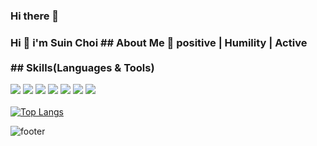 ### Hi there 👋

<!--
**Jay1025/Jay1025** is a ✨ _special_ ✨ repository because its `README.md` (this file) appears on your GitHub profile.

Here are some ideas to get you started:

- 🔭 I’m currently working on ...
- 🌱 I’m currently learning ...
- 👯 I’m looking to collaborate on ...
- 🤔 I’m looking for help with ...
- 💬 Ask me about ...
- 📫 How to reach me: ...
- 😄 Pronouns: ...
- ⚡ Fun fact: ...
-->

<!-- ![header](https://capsule-render.vercel.app/api?type=waving&color=gradient&height=150&section=header) --> 
### Hi 👋 i'm Suin Choi ## About Me :star2: positive | Humility | Active <br> <br> ## Skills(Languages & Tools) 
<img src="https://img.shields.io/badge/HTML5-34F26?style=flat-square&logo=HTML5&logoColor=white"/></a> 
<img src="https://img.shields.io/badge/CSS3-1572B6?style=flat-square&logo=CSS3&logoColor=white"/></a> 
<img src="https://img.shields.io/badge/JavaScript-F7DF1E?style=flat-square&logo=JavaScript&logoColor=white"/></a> 
<img src="https://img.shields.io/badge/React-61DAFB?style=flat-square&logo=React&logoColor=white"/></a> 
<img src="https://img.shields.io/badge/Photoshop-31A8FF?style=flat-square&logo=Adobe Photoshop&logoColor=white"/></a> 
<img src="https://img.shields.io/badge/Illustrator-ff9a00?style=flat-square&logo=Adobe Illustrator&logoColor=white"/></a> 
<img src="https://img.shields.io/badge/Sketch-F7B500?style=flat-square&logo=Sketch&logoColor=white"/></a> <br> <br> 
[![Top Langs](https://github-readme-stats.vercel.app/api/top-langs/?username=anuraghazra&layout=compact)](https://github.com/anuraghazra/github-readme-stats) 
<!-- ![trophy](https://github-profile-trophy.vercel.app/?username=whl5105) --> 
![footer](https://capsule-render.vercel.app/api?type=waving&color=gradient&height=100&section=footer)
